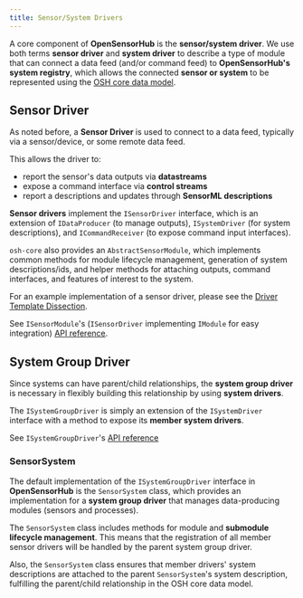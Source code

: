 ```yaml
---
title: Sensor/System Drivers
---
```


A core component of **OpenSensorHub** is the **sensor/system driver**.
We use both terms **sensor driver** and **system driver** to describe a 
type of module that can connect a data feed (and/or command feed) to **OpenSensorHub's system registry**, 
which allows the connected **sensor or system** to be represented using the [OSH core data model](../../architecture/core-data-model.md).

## Sensor Driver
As noted before, a **Sensor Driver** is used to connect to a data feed, typically via a sensor/device,
or some remote data feed. 

This allows the driver to:
- report the sensor's data outputs via **datastreams**
- expose a command interface via **control streams**
- report a descriptions and updates through **SensorML descriptions**

**Sensor drivers** implement the `ISensorDriver` interface,
which is an extension of `IDataProducer` (to manage outputs), 
`ISystemDriver` (for system descriptions), and
`ICommandReceiver` (to expose command input interfaces).

`osh-core` also provides an `AbstractSensorModule`, which implements common
methods for module lifecycle management, generation of system descriptions/ids,
and helper methods for attaching outputs, command interfaces, and features of interest to the system.

For an example implementation of a sensor driver, please see the [Driver Template Dissection](../sensor-drivers/driver-template.md).

See `ISensorModule`'s (`ISensorDriver` implementing `IModule` for easy integration) <a href="/reference/javadoc/org/sensorhub/api/sensor/ISensorModule.html" target="_blank">API reference</a>.

## System Group Driver
Since systems can have parent/child relationships, 
the **system group driver** is necessary in flexibly 
building this relationship by using **system drivers**.

The `ISystemGroupDriver` is simply an extension of the `ISystemDriver` interface
with a method to expose its **member system drivers**.

See `ISystemGroupDriver`'s <a href="/reference/javadoc/org/sensorhub/api/system/ISystemGroupDriver.html" target="_blank">API reference</a>

### SensorSystem
The default implementation of the `ISystemGroupDriver` interface in **OpenSensorHub**
is the `SensorSystem` class, which provides an implementation for a 
**system group driver** that manages data-producing modules (sensors and processes).

The `SensorSystem` class includes methods for module and **submodule lifecycle management**.
This means that the registration of all member sensor drivers will be handled by the parent
system group driver.

Also, the `SensorSystem` class ensures that member drivers' system descriptions are 
attached to the parent `SensorSystem`'s system description, fulfilling the parent/child relationship
in the OSH core data model.